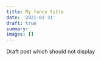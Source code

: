 ```yaml
---
title: My fancy title
date: '2021-01-31'
draft: true
summary:
images: []
---
```


Draft post which should not display
